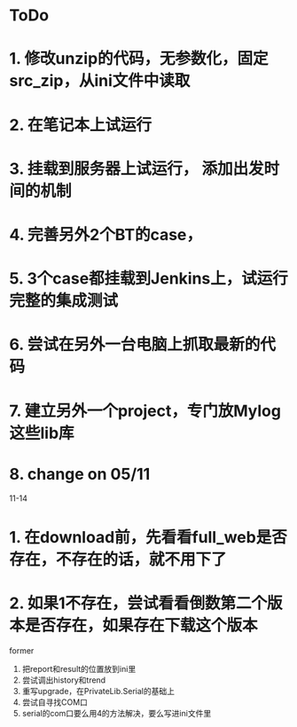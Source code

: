 # ToDo
# 1. 修改unzip的代码，无参数化，固定src_zip，从ini文件中读取
# 2. 在笔记本上试运行
# 3. 挂载到服务器上试运行， 添加出发时间的机制
# 4. 完善另外2个BT的case，
# 5. 3个case都挂载到Jenkins上，试运行完整的集成测试
# 6. 尝试在另外一台电脑上抓取最新的代码
# 7. 建立另外一个project，专门放Mylog这些lib库
# 8. change on 05/11

11-14
# 1. 在download前，先看看full_web是否存在，不存在的话，就不用下了
# 2. 如果1不存在，尝试看看倒数第二个版本是否存在，如果存在下载这个版本


former
1. 把report和result的位置放到ini里
2. 尝试调出history和trend
3. 重写upgrade，在PrivateLib.Serial的基础上
4. 尝试自寻找COM口
5. serial的com口要么用4的方法解决，要么写进ini文件里